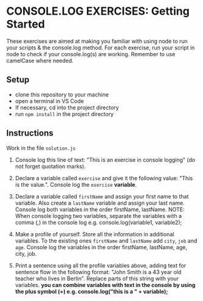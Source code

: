 # CONSOLE.LOG EXERCISES: Getting Started 

These exercises are aimed at making you familiar with using node to run your scripts & the console.log method. For each exercise, run your script in node to check if your console.log(s) are working. Remember to use camelCase where needed.

[//]: # (autograding setup start)
## Setup
- clone this repository to your machine
- open a terminal in VS Code
- If necessary, cd into the project directory
- run `npm install` in the project directory

[//]: # (autograding setup end)

## Instructions
Work in the file `solution.js`  

1. Console log this line of text: "This is an exercise in console logging" (do not forget quotation marks). 

2. Declare a variable called `exercise` and give it the following value: "This is the value.". Console log the `exercise` **variable**. 

3. Declare a variable called `firstName` and assign your first name to that variable. Also create a `lastName` variable and assign your last name. Console log both variables in the order firstName, lastName. NOTE: When console logging two variables, separate the variables with a comma (,) in the console log e.g. console.log(variable1, variable2);

4. Make a profile of yourself. Store all the information in additional variables. To the existing ones `firstName` and `lastName` add `city`, `job` and `age`. Console log the variables in the order firstName, lastName, age, city, job. 

5. Print a sentence using all the profile variables above, adding text for sentence flow in the following format: "John Smith is a 43 year old teacher who lives in Berlin". Replace parts of this string with your variables. **you can combine variables with text in the console by using the plus symbol (+) e.g. console.log("this is a " + variable);**